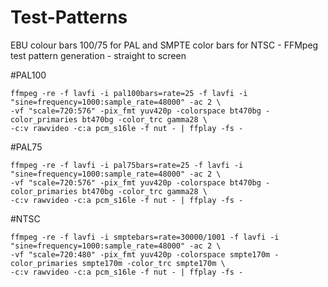 # Test-Patterns
EBU colour bars 100/75 for PAL and SMPTE color bars for NTSC - FFMpeg test pattern generation - straight to screen

#PAL100
```
ffmpeg -re -f lavfi -i pal100bars=rate=25 -f lavfi -i "sine=frequency=1000:sample_rate=48000" -ac 2 \
-vf "scale=720:576" -pix_fmt yuv420p -colorspace bt470bg -color_primaries bt470bg -color_trc gamma28 \
-c:v rawvideo -c:a pcm_s16le -f nut - | ffplay -fs -
```

#PAL75
```
ffmpeg -re -f lavfi -i pal75bars=rate=25 -f lavfi -i "sine=frequency=1000:sample_rate=48000" -ac 2 \
-vf "scale=720:576" -pix_fmt yuv420p -colorspace bt470bg -color_primaries bt470bg -color_trc gamma28 \
-c:v rawvideo -c:a pcm_s16le -f nut - | ffplay -fs -
```

#NTSC
```
ffmpeg -re -f lavfi -i smptebars=rate=30000/1001 -f lavfi -i "sine=frequency=1000:sample_rate=48000" -ac 2 \
-vf "scale=720:480" -pix_fmt yuv420p -colorspace smpte170m -color_primaries smpte170m -color_trc smpte170m \
-c:v rawvideo -c:a pcm_s16le -f nut - | ffplay -fs -
```
